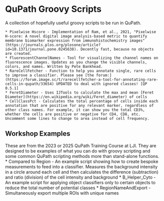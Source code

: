 # QuPath Groovy Scripts

A collection of hopefully useful groovy scripts to be run in QuPath. 

	* Pixelwise Hscore - Implementation of Ram, et al., 2021, "Pixelwise H-score: A novel digital image analysis-based metric to quantify membrane biomarker expression from immunohistochemistry images" (https://journals.plos.org/plosone/article?id=10.1371/journal.pone.0245638). Decently fast, because no objects are created.  
	* FluorescentChannelNames - Tool for visualizing the channel names on fluorescence images. Updates as you change the visible channels, colors, and names. Written by Pete Bankhead.  
	* RareCellFetcher - Function to help you annotate single, rare cells to improve a classifier. Please see [the forum:] (https://forum.image.sc/t/rarecellfetcher-a-tool-for-annotating-rare-cells-in-qupath/33654) UPDATED to deal with ignored classes! [QP 0.5.1]
	* FeretDiameter - Uses IJTools to calculate the max and mean [Feret Diameter](https://en.wikipedia.org/wiki/Feret_diameter) of cells
	* CellClassPct - Calculates the total percentage of cells inside each annotation that are positive for any relevant marker, regardless of other class names. For example, it can show you the total CD3%, whether the cells are positive or negative for CD4, CD8, etc. Uncomment some lines to change to area instead of cell frequency. 

## Workshop Examples
These are from the 2023 or 2025 QuPath Training Course at LJI. They are designed to be examples of what you can do with groovy scripting and some common QuPath scripting methods more than stand-alone functions. 	
	* Compared to Region - An example script showing how to create bespoke measurements to feed into a classifier. Measures the background intensity in a circle around each cell and then calculates the difference (subtraction) and ratio (division) of the cell intensity and background 
	* B_Helper_Cyto - An example script for applying object classifiers only to certain objects to reduce the total number of potential classes
	* RegionNameAndExport - Simultaneously export multiple ROIs with unique names
